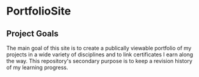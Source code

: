 # PortfolioSite
## Project Goals
The main goal of this site is to create a publically viewable portfolio of my 
projects in a wide variety of disciplines and to link certificates I earn
along the way. This repository's secondary purpose is to keep a revision history
of my learning progress.
